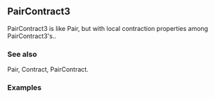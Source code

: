 ##  PairContract3 

PairContract3 is like Pair, but with local contraction properties among PairContract3's..

###  See also 

Pair, Contract, PairContract.

###  Examples 